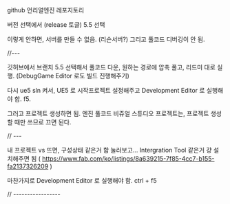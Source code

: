 github 언리얼엔진 레포지토리

버전 선택에서 (release 토글)
5.5 선택

이렇게 안하면, 서버를 만들 수 없음. (리슨서버?)
그리고 풀코드 디버깅이 안 됨.

//---

깃허브에서 브랜치 5.5 선택해서 풀코드 다운,
원하는 경로에 압축 풀고, 리드미 대로 실행.
(DebugGame Editor 로도 빌드 진행해주기)


다시 ue5 sln 켜서,
UE5 로 시작프로젝트 설정해주고
Development Editor 로 실행해야 함.
f5.

그러고 프로젝트 생성하면 됨.
엔진 풀코드 비쥬얼 스튜디오 프로젝트는, 프로젝트 생성할 때만 쓰므로 끄면 된다.

// ---

내 프로젝트 vs 뜨면,
구성상태 같은거 함 눌러보고... Intergration Tool 같은거 걍 설치해주면 됨
( https://www.fab.com/ko/listings/8a639215-7f85-4cc7-b155-fa2137326209 )


마찬가지로 Development Editor 로 실행해야 함.
ctrl + f5

// -----------------

